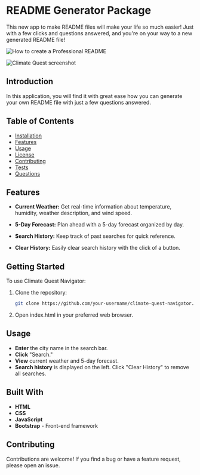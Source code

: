 # README Generator Package
This new app to make README files will make your life so much easier! Just with a few clicks and questions answered, and you're on your way to a new generated README file!

![How to create a Professional README]()

![Climate Quest screenshot](./Assets/Images/Climate-Quest-Nav-img.png)


## Introduction

In this application, you will find it with great ease how you can generate your own README file with just a few questions answered.

## Table of Contents
- [Installation](#installation)
- [Features](#features)
- [Usage](#usage)
- [License](#license)
- [Contributing](#contributing)
- [Tests](#tests)
- [Questions](#questions)


## Features

- **Current Weather:** Get real-time information about temperature, humidity, weather description, and wind speed.

- **5-Day Forecast:** Plan ahead with a 5-day forecast organized by day.

- **Search History:** Keep track of past searches for quick reference.

- **Clear History:** Easily clear search history with the click of a button.


## Getting Started

To use Climate Quest Navigator:

1. Clone the repository:
   ```bash
   git clone https://github.com/your-username/climate-quest-navigator.git
2. Open index.html in your preferred web browser.


## Usage

- **Enter** the city name in the search bar.
- **Click** "Search."
- **View** current weather and 5-day forecast.
- **Search history** is displayed on the left. Click "Clear History" to remove all searches.


## Built With
- **HTML**
- **CSS**
- **JavaScript**
- **Bootstrap** - Front-end framework


## Contributing
Contributions are welcome! If you find a bug or have a feature request, please open an issue.
